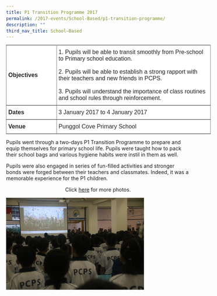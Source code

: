 ```yaml
---
title: P1 Transition Programme 2017
permalink: /2017-events/School-Based/p1-transition-programme/
description: ""
third_nav_title: School–Based
---
```

<style type="text/css">
.tg  {border-collapse:collapse;border-spacing:0;margin:0px auto;}
.tg td{border-color:black;border-style:solid;border-width:1px;font-family:Arial, sans-serif;font-size:14px;
  overflow:hidden;padding:10px 5px;word-break:normal;}
.tg th{border-color:black;border-style:solid;border-width:1px;font-family:Arial, sans-serif;font-size:14px;
  font-weight:normal;overflow:hidden;padding:10px 5px;word-break:normal;}
.tg .tg-clhh{background-color:#FFF;color:#222;font-weight:bold;text-align:left;vertical-align:middle}
.tg .tg-kdpx{background-color:#FFF;border-color:inherit;color:#222;font-size:16px;text-align:left;vertical-align:middle}
.tg .tg-x4x2{background-color:#FFF;border-color:inherit;color:#222;font-size:16px;font-weight:bold;text-align:left;
  vertical-align:middle}
.tg .tg-1ppo{background-color:#FFF;color:#222;text-align:left;vertical-align:middle}
</style>
<table class="tg" style="undefined;table-layout: fixed; width: 561px">
<colgroup>
<col style="width: 138px">
<col style="width: 423px">
</colgroup>
<tbody>
  <tr>
    <td class="tg-x4x2">Objectives</td>
    <td class="tg-kdpx">1.      Pupils will be able to transit smoothly from Pre-school to Primary school education.<br><br>2.      Pupils will be able to establish a strong rapport with their teachers and new friends in PCPS.<br><br>3.      Pupils will understand the importance of class routines and school rules through reinforcement.</td>
  </tr>
  <tr>
    <td class="tg-x4x2">Dates</td>
    <td class="tg-kdpx">3 January 2017 to 4 January 2017</td>
  </tr>
  <tr>
    <td class="tg-x4x2">Venue</td>
    <td class="tg-kdpx">Punggol Cove Primary School  </td>
  </tr>
</tbody>
</table>

Pupils went through a two-days P1 Transition Programme to prepare and equip themselves for primary school life. Pupils were taught how to pack their school bags and various hygiene habits were instil in them as well.     
  
Pupils were also engaged in series of fun-filled activities and stronger bonds were forged between their teachers and classmates. Indeed, it was a memorable experience for the P1 children.

<center>Click <a href="https://flic.kr/s/aHskXkUk1r">here</a> for more photos.</center>

<img src="/images/2017%20P1%20TRANSITION%20PROGRAMME%202017%20Flag%20Raising.jpeg" 
     style="width:75%">